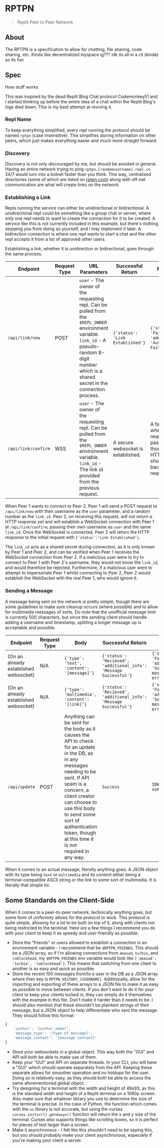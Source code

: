 # RPTPN
> Replit Peer to Peer Network

## About
The RPTPN is a specification to allow for chatting, file sharing, code sharing, etc. Kinda like decentralized myspace ig??? idk its all in a cli (kinda) so its fun

## Spec
How stuff works

This was inspired by the dead Replit Blog Chat protocol Codemonkey51 and I started thinking up before the entire idea of a chat within the Replit Blog's logs died down. This is my best attempt at reviving it.

### Repl Name
To keep everything simplified, every repl running the protocol should be named `rptpn` (case insensitive). This simplifies storing information on other peers, which just makes everything easier and much more straight forward.

### Discovery
Discovery is not only discouraged by me, but should be avoided in general. Having an entire network trying to ping `rptpn.[randomusername].repl.co` 24/7 would turn into a botnet faster than you think. This way, centralized directories (some of which are listed on [rptpn.com](https://www.rptpn.com/)) along with off-net communication are what will create links on the network.

### Establishing a Link
Repls running the service can either be unidirectional or bidirectional. A unidirectional repl could be something like a group chat or server, where only one repl needs to want to create the connection for it to be created. A service like this is not currently included in this example, but there's nothing stopping you from doing so yourself, and I may implement it later. A bidirection connection is where one repl wants to start a chat and the other repl accepts it from a list of approved other users.

Establishing a link, whether it is unidirection or bidirectional, goes through the same process.

Endpoint|Request Type|URL Parameters|Successful Return|Failed Return
-|-|-|-|-
`/api/link/new`|POST|`user` - The owner of the requesting repl. Can be pulled from the `$REPL_OWNER` environment variable. `link_id` - A pseudo-random 8-digit number which is a shared secret in the connection process.|`{'status': 'Link Established'}`|`{'status': 'Failure', 'additional_info': 'Authentication Failed'}`
`/api/link/confirm`|WSS|`user` - The owner of the requesting repl. Can be pulled from the `$REPL_OWNER` environment variable. `link_id` - The link id provided from the previous request.|A secure websocket is established.|A failure happens, where the previous request is used to pass on the error, though a proper HTTP error code should be passed back to this request.

When Peer 1 wants to connect to Peer 2, Peer 1 will send a POST request to `/api/link/new` with their username as the `user` parameter, and a random number as the `link_id`. Peer 2, on receiving this request, *will not return a HTTP response yet* and will establish a WebSocket connection with Peer 1 at `/api/link/confirm`, passing their own username as `user` and the same `link_id`. Once the WebSocket is connected, Peer 2 will return the HTTP response to the initial request with `{'status':'Link Established'}`.

The `link_id` acts as a shared secret during connection, as it is only known by Peer 1 and Peer 2, and can be verified when Peer 1 receives the WebSocket connection from Peer 2. If a malicious user were to try to connect to Peer 1 with Peer 2's username, they would not know the `link_id`, and would therefore be rejected. Furthermore, if a malicious user were to attempt to impersonate Peer 1 whilst connecting to Peer 2, Peer 2 would establish the WebSocket with the real Peer 1, who would ignore it.

### Sending a Message
A message being sent on the network is pretty simple, though there are some guidelines to make sure cleanup occurs (where possible) and to allow for multimedia messages of sorts. Do note that the unofficial message limit is currently 500 characters, but since the sending client should handle adding a username and timestamp, splitting a longer message up is acceptable and possible.

Endpoint|Request Type|Body|Successful Return|Failed Return
-|-|-|-|-
(On an already established websocket)|N/A|`{'type': 'text', 'content': '[message]'}`|`{'status': 'Recieved', 'additional_info': 'Message Successful'}`|`{'status': 'Failure', 'additional_info': 'Some sort of message rendering error occured.'}`
(On an already established websocket)|N/A|`{'type': 'multimedia', 'content': '[link]'}`|`{'status': 'Recieved', 'additional_info': 'Message Successful'}`|`{'status': 'Failure', 'additional_info': 'Some sort of message rendering error occured.'}`
`/api/update`|POST|Anything can be sent for the body as it causes the API to check for an update in the DB, as in any messages needing to be sent. If API spam is a concern, a client creator can choose to use this body to send some sort of authentication token, though at this time it is not required in any way.|`Success`|`IDK how, but I somehow failed`

When it comes to an actual message, literally anything goes. A JSON object with its type being `text` or `multimedia` and its content either being a terminal-compatible ASCII string or the link to some sort of multimedia. It is literally that simple lol.

## Some Standards on the Client-Side
When it comes to a peer-to-peer network, technically anything goes, but some form of uniformity allows for the protocol to work. This protocol is quite simple, allowing for a lot to be built on top of it, along with clients not being restricted to the terminal. Here are a few things I recommend you do with your client to keep it as speedy and user-friendly as possible.

- Store the "friends" or users allowed to establish a connection in an environment variable - I recommend that be `$RPTPN_FRIENDS`. This should be a JSON array, so if I'm allowing connections from `amasad`, `turbio`, and `roblockhead`, my `$RPTPN_FRIENDS` env variable would look like `['amasad', 'turbio', 'roblockhead']`. This means that switching from one client to another is as easy and quick as possible.
- Store the recent 100 messages from/to a user in the DB as a JSON array where their key is `RPTPN_HISTORY_[USERNAME]`. Additionally, allow for the importing and exporting of these arrays to a JSON file to make it as easy as possible to move between clients. If you don't want to do it for your client to keep your clients locked in, they can simply do it themselves with the example in this file. Don't make it harder than it needs to be. I should also mention that these shouldn't be plaintext strings of their message, but a JSON object to help differentiate who sent the message. They should follow this format:
```js
{
	'author': '[author_name]',
	'message_type': '[type of message]',
	'message_content': '[message content]'
}
```
- Store your websockets in a global object. This way both the "GUI" and API will both be able to make use of them.
- Keep your "GUI" and API on separate threads. In your CLI, you will have a "GUI" which should operate separately from the API. Keeping these separate allows for smoother operation and no holdups for the user. Doing so is relatively easy, as they should both be able to access the same aforementioned global object.
- Try designing for a terminal with the width and height of 49x93, as this is the standard width and height of a Replit terminal on a 1080p screen. Also make sure that whatever library you use to determine the size of the terminal is precise. In the case of Python, the function which comes with the `os` library is not accurate, but using the curses `curses.initscr().getmaxyx()` function will return the x and y size of the terminal. Curses also supports things like scrolling boxes, so it is perfect for pieces of text larger than a screen.
- Make it asynchronous - I felt like this shouldn't need to be saying this, but you should probably make your client asynchronous, especially if you're making your client a server.
